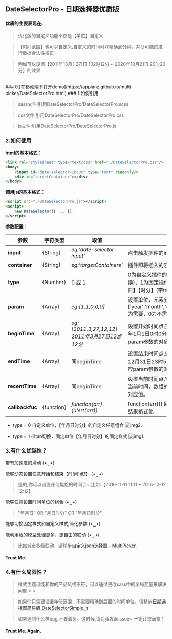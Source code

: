 ## DateSelectorPro - 日期选择器优质版

#### 优质的主要表现在:
> 优化版的自定义功能不仅是【单位】自定义

> 【时间范围】也可以自定义,自定义的时间可以精确到分钟，并尽可能的进行数据合法性校正

> 例如可以设置【2011年13月(-27)日 102时12分 ~ 2020年10月21日 20时20分】的效果

<br/>
### 0.[在移动端下打开demo](https://appianz.github.io/multi-picker/DateSelectorPro.html)
### 1.如何引用

> sass文件:引用DateSelectorPro/DateSelectorPro.scss

> css文件:引用DateSelectorPro/DateSelectorPro.css

> js文件:引用DateSelectorPro/DateSelectorPro.js

### 2.如何使用

**html的基本格式：**
```html
<link rel="stylesheet" type="text/css" href="./DateSelectorPro.css"/>
<body>
    <input id="date-selector-input" type="text" readonly/>
    <div id="targetContainer"></div>
</body>
```

**调用js的基本格式：**
```html
<script src="./DateSelectorPro.js"></script>
<script>
    new DateSelector({ ... });
</script>
```

**参数配置：**

| 参数 | 字符类型  |  取值  | 说明 | 
| -----| -----| -----| -----|
|  **input**    |  {String} | *eg:'date-selector-input'* | 点击触发插件的input框的id |
|  **container**    |  {String} |*eg:'targetContainers'*| 插件即将插入的容器id |
|  **type**    | {Number} |0 或 1 | 0为自定义插件的日期单位(不带tab切换)，1为固定插件的日期单位为【年月日】【时分】(带tab切换) |
|  **param**  |  {Array} |*eg:[1,1,0,0,0]*| 设置单位，元素分别对应设置['year','month','day','hour','minute'],1为需要，0为不需要,需要为连续的1 |
|  **beginTime**   |  {Array} |*eg:[2011,3,27,12,12]      2011年3月27日12点12分*| 设置开始时间点,空数组默认设置成1970年1月1日0时0分开始，数组的值对应param参数的对应值。 |
|  **endTime** |  {Array} |同beginTime| 设置结束时间点,空数组默认设置成次年12月31日23时59分结束，数组的值对应param参数的对应值。 |
|  **recentTime**  |  {Array} |同beginTime| 设置当前时间点,空数组默认设置为系统当前时间，数组的值对应param参数的对应值。 |
|  **callbackfuc**   |  {function} |*function(arr){alert(arr)}*| function(arr){} 回调函数，可以自定义结果格式化|

* type = 0 自定义单位，【年月日时分】的自定义任意组合
 ![img2.](http://7xqsim.com1.z0.glb.clouddn.com/DateSelector5.jpeg) 

* type = 1 带tab切换，固定单位【年月日时分】的固定样式
 ![img1.](http://7xqsim.com1.z0.glb.clouddn.com/DateSelector4.jpeg) 

### 3.有什么优越性？

带有加速度的滑动 (•‿•)

能够动态设置任意开始和结束【时!间!点!】 (•‿•)

> 是的,你可以设置任何尴尬的时间了~ 比如:【2016-11-11 11:11 ~ 2016-12-12 12:12】

能够任意设置时间单位的组合 (•‿•) 

> "年月日"  OR  "月日时分"  OR  "年月日时分"

能够切换固定样式和自定义样式,简化参数 (•‿•)

能利用我的模型处理更多、更自由的联动 (•‿•)

> 比如城市多级联动，请移步[自定义json选择器 - MultiPicker.](https://github.com/AppianZ/multi-picker/tree/master/MultiPicker)

#### Trust Me. 

### 4.有什么局限性？

> 样式主题可能和你的产品风格不符，可以通过更改sass中的全局变量来解决问题 >.<

> 如果你只需要设置年份范围，不需要精确到后面的时间单位，请移步[日期选择器简易版 DateSelectorSimple.js](https://github.com/AppianZ/multi-picker/tree/master/DateSelectorSimple)

> 如果遇到什么神bug,不要着急。这时候,请对我发起issue~ 一定让您满意！

#### Trust Me. Again.

